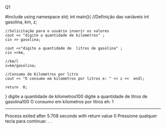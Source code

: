 Q1

#include <iostream>
using namespace std;
int main(){
	//Definição das variáveis
	int gasolina, km, z;
	
	//Solicitação para o usuário inserir os valores 
	cout << "digite a quantidade de kilometros" ;
	cin >> gasolina;
	
	cout <<"digite a quantidade de  litros de gasolina" ;
	cin >>km,
	
	//km/l
	z=km/gasolina;
	
	//Consumo de Kilometros por litro
	cout << "O consumo em kilometros por litros e: " << z <<  endl;
	
	return  0;
	

	
}
digite a quantidade de kilometros100
digite a quantidade de  litros de gasolina100
O consumo em kilometros por litros eh: 1

--------------------------------
Process exited after 5.708 seconds with return value 0
Pressione qualquer tecla para continuar. . .
